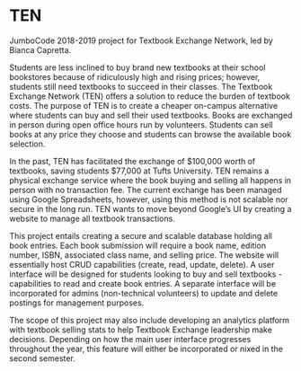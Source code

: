 # TEN
JumboCode 2018-2019 project for Textbook Exchange Network,  led by Bianca Capretta. 

Students are less inclined to buy brand new textbooks at their school bookstores because of ridiculously high and rising prices; however, students still need textbooks to succeed in their classes. The Textbook Exchange Network (TEN) offers a solution to reduce the burden of textbook costs. The purpose of TEN is to create a cheaper on-campus alternative where students can buy and sell their used textbooks. Books are exchanged in person during open office hours run by volunteers. Students can sell books at any price they choose and students can browse the available book selection. 

In the past, TEN has facilitated the exchange of $100,000 worth of textbooks, saving students $77,000 at Tufts University. TEN remains a physical exchange service where the book buying and selling all happens in person with no transaction fee. The current exchange has been managed using Google Spreadsheets, however, using this method is not scalable nor secure in the long run. TEN wants to move beyond Google’s UI by creating a website to manage all textbook transactions. 

This project entails creating a secure and scalable database holding all book entries. Each book submission will require a book name, edition number, ISBN, associated class name, and selling price. The website will essentially host CRUD capabilities (create, read, update, delete). A user interface will be designed for students looking to buy and sell textbooks - capabilities to read and create book entries. A separate interface will be incorporated for admins (non-technical volunteers) to update and delete postings for management purposes.

The scope of this project may also include developing an analytics platform with textbook selling stats to help Textbook Exchange leadership make decisions. Depending on how the main user interface progresses throughout the year, this feature will either be incorporated or nixed in the second semester.
